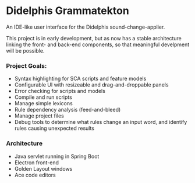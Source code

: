 # Didelphis Grammatekton

An IDE-like user interface for the Didelphis sound-change-applier.

This project is in early development, but as now has a stable architecture
linking the front- and back-end components, so that meaningful develpment will
be possible.

### Project Goals:
 - Syntax highlighting for SCA scripts and feature models
 - Configurable UI with resizeable and drag-and-droppable panels
 - Error checking for scripts and models
 - Compile and run scripts
 - Manage simple lexicons
 - Rule dependency analysis (feed-and-bleed)
 - Manage project files
 - Debug tools to determine what rules change an input word, and identify rules 
   causing unexpected results

### Architecture
 - Java servlet running in Spring Boot
 - Electron front-end
 - Golden Layout windows
 - Ace code editors